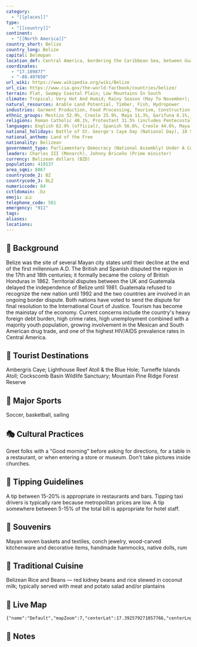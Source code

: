 ```yaml
---
category:
  - "[[places]]"
type:
  - "[[country]]"
continent:
  - "[[North America]]"
country_short: Belize
country_long: Belize
capital: Belmopan
location_def: Central America, bordering the Caribbean Sea, between Guatemala and Mexico
coordinates:
  - "17.189877"
  - "-88.497650"
url_wiki: https://www.wikipedia.org/wiki/Belize
url_cia: https://www.cia.gov/the-world-factbook/countries/belize/
terrain: Flat, Swampy Coastal Plain; Low Mountains In South
climate: Tropical; Very Hot And Humid; Rainy Season (May To November); Dry Season (February To May)
natural_resources: Arable Land Potential, Timber, Fish, Hydropower
industries: Garment Production, Food Processing, Tourism, Construction, Oil
ethnic_groups: Mestizo 52.9%, Creole 25.9%, Maya 11.3%, Garifuna 6.1%, East Indian 3.9%, Mennonite 3.6%, White 1.2%, Asian 1%, other 1.2%, unknown 0.3% (2010 est.)
religions: Roman Catholic 40.1%, Protestant 31.5% (includes Pentecostal 8.4%, Seventh Day Adventist 5.4%, Anglican 4.7%, Mennonite 3.7%, Baptist 3.6%, Methodist 2.9%, Nazarene 2.8%), Jehovah's Witness 1.7%, other 10.5% (includes Baha'i, Buddhist, Hindu, Church of Jesus Christ, Muslim, Rastafarian, Salvation Army), unspecified 0.6%, none 15.5% (2010 est.)
languages: English 62.9% (official), Spanish 56.6%, Creole 44.6%, Maya 10.5%, German 3.2%, Garifuna 2.9%, other 1.8%, unknown 0.5%
national_holidays: Battle of St. George's Caye Day (National Day), 10 September (1798); Independence Day, 21 September (1981)
national_anthem: Land of the Free
nationality: Belizean
government_type: Parliamentary Democracy (National Assembly) Under A Constitutional Monarchy; A Commonwealth Realm
leaders: Charles III (Monarch), Johnny Briceño (Prime minister)
currency: Belizean dollars (BZD)
population: 419137
area_sqmi: 8867
countrycode_2: BZ
countrycode_3: BLZ
numericcode: 84
cctldomain: .bz
emoji: 🇧🇿
telephone_code: 501
emergency: "911"
tags: 
aliases: 
locations:
---
```

## 🌱 Background
Belize was the site of several Mayan city states until their decline at the end of the first millennium A.D. The British and Spanish disputed the region in the 17th and 18th centuries; it formally became the colony of British Honduras in 1862. Territorial disputes between the UK and Guatemala delayed the independence of Belize until 1981. Guatemala refused to recognize the new nation until 1992 and the two countries are involved in an ongoing border dispute. Both nations have voted to send the dispute for final resolution to the International Court of Justice. Tourism has become the mainstay of the economy. Current concerns include the country's heavy foreign debt burden, high crime rates, high unemployment combined with a majority youth population, growing involvement in the Mexican and South American drug trade, and one of the highest HIV/AIDS prevalence rates in Central America.

## 📌 Tourist Destinations
Ambergris Caye; Lighthouse Reef Atoll & the Blue Hole; Turneffe Islands Atoll; Cockscomb Basin Wildlife Sanctuary; Mountain Pine Ridge Forest Reserve

## 🥇 Major Sports
Soccer, basketball, sailing

## 🎭 Cultural Practices
Greet folks with a "Good morning" before asking for directions, for a table in a restaurant, or when entering a store or museum. Don't take pictures inside churches.

## 🫰 Tipping Guidelines
A tip between 15-20% is appropriate in restaurants and bars. Tipping taxi drivers is typically rare because metropolitan prices are low. A tip somewhere between 5-15% of the total bill is appropriate for hotel staff.

## 🎁 Souvenirs
Mayan woven baskets and textiles, conch jewelry, wood-carved kitchenware and decorative items, handmade hammocks, native dolls, rum

## 🍲 Traditional Cuisine
Belizean Rice and Beans — red kidney beans and rice stewed in coconut milk; typically served with meat and potato salad and/or plantains

## 📡 Live Map
```mapview
{"name":"Default","mapZoom":7,"centerLat":17.392579271057766,"centerLng":-88.3685302734375,"query":"","chosenMapSource":0}
```

## 📒 Notes

